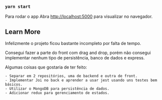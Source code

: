 ### `yarn start`

Para rodar o app
Abra [http://localhost:5000](http://localhost:5000) para visualizar no navegador.

## Learn More

Infelizmente o projeto ficou bastante incompleto por falta de tempo.

Consegui fazer a parte do front com drag and drop, porém não consegui implementar nenhum tipo de persistência, banco de dados e express.

Algumas coisas que gostaria de ter feito:

    - Separar em 2 repositórios, uma de backend e outra de front.
    - Implementar Joi no back e aprender a usar jest usando uns testes bem básicos.
    - Utilizar o MongoDB para persistência de dados.
    - Adicionar redux para gerenciamento de estados.